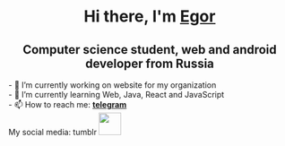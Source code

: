 <h1 align="center">Hi there, I'm <a href="https://t.me/void_inside_me" target="_blank">Egor</a> 
<h2 align="center">Computer science student, web and android developer from Russia</h2>
- 🔭 I’m currently working on website for my organization <br>
- 🌱 I’m currently learning Web, Java, React and JavaScript <br>
- 📫 How to reach me: <b> <a href="https://t.me/void_inside_me" target="_blank"> telegram </a> </b> <br>
My social media: 
tumblr <img src="https://uxwing.com/wp-content/themes/uxwing/download/brands-and-social-media/tumblr-square-color-icon.png" width="40px">
